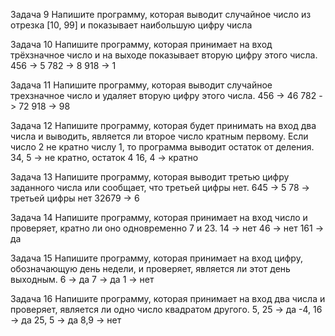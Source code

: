  Задача 9
 Напишите программу, которая выводит случайное число из отрезка [10, 99]
 и показывает наибольшую цифру числа

 Задача 10
  Напишите программу, которая принимает на вход трёхзначное число и на выходе показывает вторую цифру этого числа.
 456 -> 5
 782 -> 8
 918 -> 1

 Задача 11
 Напишите программу, которая выводит случайное трехзначное число и удаляет вторую цифру этого числа.
 456 -> 46
 782 -> 72
 918 -> 98

 Задача 12
 Напишите программу, которая будет принимать на вход два числа и выводить, 
 является ли второе число кратным первому. Если число 2 не кратно числу 1, то программа выводит остаток от деления.
 34, 5 -> не кратно, остаток 4 
 16, 4 -> кратно

 Задача 13
 Напишите программу, которая выводит третью цифру заданного числа или сообщает, что третьей цифры нет.
 645 -> 5
 78 -> третьей цифры нет
 32679 -> 6

 Задача 14
 Напишите программу, которая принимает на вход число и проверяет, кратно ли оно одновременно 
 7 и 23.
 14 -> нет 
 46 -> нет 
 161 -> да

 Задача 15
 Напишите программу, которая принимает на вход цифру, обозначающую день недели, и проверяет, является ли этот день выходным.
 6 -> да
 7 -> да
 1 -> нет

 Задача 16
 Напишите программу, которая принимает на вход два числа и проверяет, является ли одно число квадратом другого.
 5, 25  ->  да
 -4, 16  ->  да
 25, 5  ->  да
 8,9  ->  нет